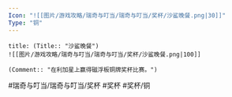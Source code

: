 ```yaml
---
Icon: "![[图片/游戏攻略/瑞奇与叮当/瑞奇与叮当/奖杯/沙鲨晚餐.png|30]]"
Type: "铜"
---
```

```ad-common-bronze-trophy
title: (Title:: "沙鲨晚餐")
![[图片/游戏攻略/瑞奇与叮当/瑞奇与叮当/奖杯/沙鲨晚餐.png|100]]

(Comment:: "在利加星上赢得磁浮板铜牌奖杯比赛。")
```

#瑞奇与叮当/瑞奇与叮当/奖杯 #奖杯 #奖杯/铜
